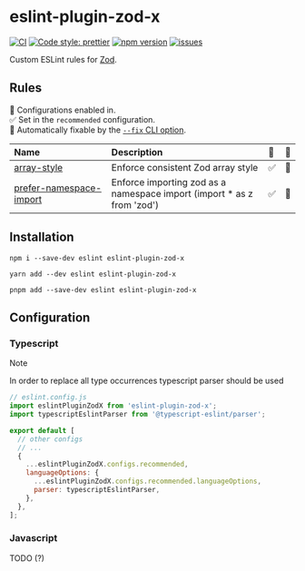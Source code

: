 # eslint-plugin-zod-x

[![CI](https://github.com/marcalexiei/eslint-plugin-zod-x/actions/workflows/CI.yml/badge.svg)](https://github.com/marcalexiei/eslint-plugin-zod-x/actions/workflows/CI.yml)
[![Code style: prettier](https://img.shields.io/badge/code_style-prettier-ff69b4.svg)](https://prettier.io)
[![npm version](https://img.shields.io/npm/v/eslint-plugin-zod-x.svg?style=flat-square)](https://www.npmjs.com/package/eslint-plugin-zod-x)
[![issues](https://img.shields.io/github/issues/marcalexiei/eslint-plugin-zod-x.svg)](https://github.com/marcalexiei/eslint-plugin-zod-x/issues)

Custom ESLint rules for [Zod](https://github.com/colinhacks/zod).

## Rules

<!-- begin auto-generated rules list -->

💼 Configurations enabled in.\
✅ Set in the `recommended` configuration.\
🔧 Automatically fixable by the [`--fix` CLI option](https://eslint.org/docs/user-guide/command-line-interface#--fix).

| Name                                                             | Description                                                             | 💼  | 🔧  |
| :--------------------------------------------------------------- | :---------------------------------------------------------------------- | :-- | :-- |
| [array-style](docs/rules/array-style.md)                         | Enforce consistent Zod array style                                      | ✅  | 🔧  |
| [prefer-namespace-import](docs/rules/prefer-namespace-import.md) | Enforce importing zod as a namespace import (import \* as z from 'zod') | ✅  | 🔧  |

<!-- end auto-generated rules list -->

## Installation

```shell
npm i --save-dev eslint eslint-plugin-zod-x
```

```shell
yarn add --dev eslint eslint-plugin-zod-x
```

```shell
pnpm add --save-dev eslint eslint-plugin-zod-x
```

## Configuration

### Typescript

> [!NOTE]
> In order to replace all type occurrences typescript parser should be used

```js
// eslint.config.js
import eslintPluginZodX from 'eslint-plugin-zod-x';
import typescriptEslintParser from '@typescript-eslint/parser';

export default [
  // other configs
  // ...
  {
    ...eslintPluginZodX.configs.recommended,
    languageOptions: {
      ...eslintPluginZodX.configs.recommended.languageOptions,
      parser: typescriptEslintParser,
    },
  },
];
```

### Javascript

TODO (?)
